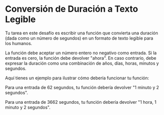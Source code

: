 # Conversión de Duración a Texto Legible

Tu tarea en este desafío es escribir una función que convierta una duración (dada como un número de segundos) en un formato de texto legible para los humanos.

La función debe aceptar un número entero no negativo como entrada. Si la entrada es cero, la función debe devolver "ahora". En caso contrario, debe expresar la duración como una combinación de años, días, horas, minutos y segundos.

Aquí tienes un ejemplo para ilustrar cómo debería funcionar tu función:

Para una entrada de 62 segundos, tu función debería devolver "1 minuto y 2 segundos".

Para una entrada de 3662 segundos, tu función debería devolver "1 hora, 1 minuto y 2 segundos".